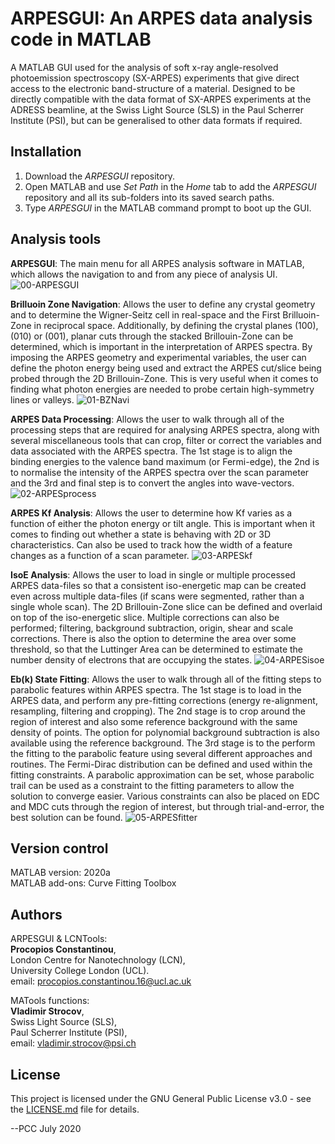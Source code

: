 # ARPESGUI: An ARPES data analysis code in MATLAB

A MATLAB GUI used for the analysis of soft x-ray angle-resolved photoemission spectroscopy (SX-ARPES) experiments that give direct access to the electronic band-structure of a material. Designed to be directly compatible with the data format of SX-ARPES experiments at the ADRESS beamline, at the Swiss Light Source (SLS) in the Paul Scherrer Institute (PSI), but can be generalised to other data formats if required.

## Installation  
1. Download the *ARPESGUI* repository.
2. Open MATLAB and use *Set Path* in the *Home* tab to add the *ARPESGUI* repository and all its sub-folders into its saved search paths.
3. Type *ARPESGUI* in the MATLAB command prompt to boot up the GUI.

## Analysis tools
**ARPESGUI**:
The main menu for all ARPES analysis software in MATLAB, which allows the navigation to and from any piece of analysis UI.
![00-ARPESGUI](https://github.com/c0deta1ker/ARPESGUI/tree/master/ARPESGUI-v6.0/LCNTools_17.07.2020/0-readme-imgs/00-ARPESGUI)

**Brilluoin Zone Navigation**:
Allows the user to define any crystal geometry and to determine the Wigner-Seitz cell in real-space and the First Brilluoin-Zone in reciprocal space. Additionally, by defining the crystal planes (100), (010) or (001), planar cuts through the stacked Brillouin-Zone can be determined, which is important in the interpretation of ARPES spectra. By imposing the ARPES geometry and experimental variables, the user can define the photon energy being used and extract the ARPES cut/slice being probed through the 2D Brillouin-Zone. This is very useful when it comes to finding what photon energies are needed to probe certain high-symmetry lines or valleys.
![01-BZNavi](https://github.com/c0deta1ker/ARPESGUI/tree/master/ARPESGUI-v6.0/LCNTools_17.07.2020/0-readme-imgs/01-BZNavi.png)

**ARPES Data Processing**:
Allows the user to walk through all of the processing steps that are required for analysing ARPES spectra, along with several miscellaneous tools that can crop, filter or correct the variables and data associated with the ARPES spectra. The 1st stage is to align the binding energies to the valence band maximum (or Fermi-edge), the 2nd is to normalise the intensity of the ARPES spectra over the scan parameter and the 3rd and final step is to convert the angles into wave-vectors.
![02-ARPESprocess](https://github.com/c0deta1ker/ARPESGUI/tree/master/ARPESGUI-v6.0/LCNTools_17.07.2020/0-readme-imgs/02-ARPESprocess.png)

**ARPES Kf Analysis**:
Allows the user to determine how Kf varies as a function of either the photon energy or tilt angle. This is important when it comes to finding out whether a state is behaving with 2D or 3D characteristics. Can also be used to track how the width of a feature changes as a function of a scan parameter.
![03-ARPESkf](https://github.com/c0deta1ker/ARPESGUI/tree/master/ARPESGUI-v6.0/LCNTools_17.07.2020/0-readme-imgs/03-ARPESkf.png)

**IsoE Analysis**:
Allows the user to load in single or multiple processed ARPES data-files so that a consistent iso-energetic map can be created even across multiple data-files (if scans were segmented, rather than a single whole scan). The 2D Brillouin-Zone slice can be defined and overlaid on top of the iso-energetic slice. Multiple corrections can also be performed; filtering, background subtraction, origin, shear and scale corrections. There is also the option to determine the area over some threshold, so that the Luttinger Area can be determined to estimate the number density of electrons that are occupying the states.
![04-ARPESisoe](https://github.com/c0deta1ker/ARPESGUI/tree/master/ARPESGUI-v6.0/LCNTools_17.07.2020/0-readme-imgs/04-ARPESisoe.png)

**Eb(k) State Fitting**:
Allows the user to walk through all of the fitting steps to parabolic features within ARPES spectra. The 1st stage is to load in the ARPES data, and perform any pre-fitting corrections (energy re-alignment, resampling, filtering and cropping). The 2nd stage is to crop around the region of interest and also some reference background with the same density of points. The option for polynomial background subtraction is also available using the reference background. The 3rd stage is to the perform the fitting to the parabolic feature using several different approaches and routines. The Fermi-Dirac distribution can be defined and used within the fitting constraints. A parabolic approximation can be set, whose parabolic trail can be used as a constraint to the fitting parameters to allow the solution to converge easier. Various constraints can also be placed on EDC and MDC cuts through the region of interest, but through trial-and-error, the best solution can be found.
![05-ARPESfitter](https://github.com/c0deta1ker/ARPESGUI/tree/master/ARPESGUI-v6.0/LCNTools_17.07.2020/0-readme-imgs/05-ARPESfitter.png)

## Version control  
MATLAB version:   2020a  
MATLAB add-ons:   Curve Fitting Toolbox  

## Authors  
ARPESGUI & LCNTools:  
**Procopios Constantinou**,  
London Centre for Nanotechnology (LCN),  
University College London (UCL).  
email: procopios.constantinou.16@ucl.ac.uk

MATools functions:  
**Vladimir Strocov**,  
Swiss Light Source (SLS),  
Paul Scherrer Institute (PSI),  
email: vladimir.strocov@psi.ch

## License  
This project is licensed under the GNU General Public License v3.0 - see the [LICENSE.md](LICENSE.md) file for details.


--PCC July 2020
